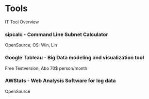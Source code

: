 # Tools
IT Tool Overview


### sipcalc - Command Line Subnet Calculator
OpenSource; OS: Win, Lin


### Google Tableau - Big Data modeling and visualization tool
Free Testversion, Abo 70$ person/month


### AWStats - Web Analysis Software for log data
OpenSource

